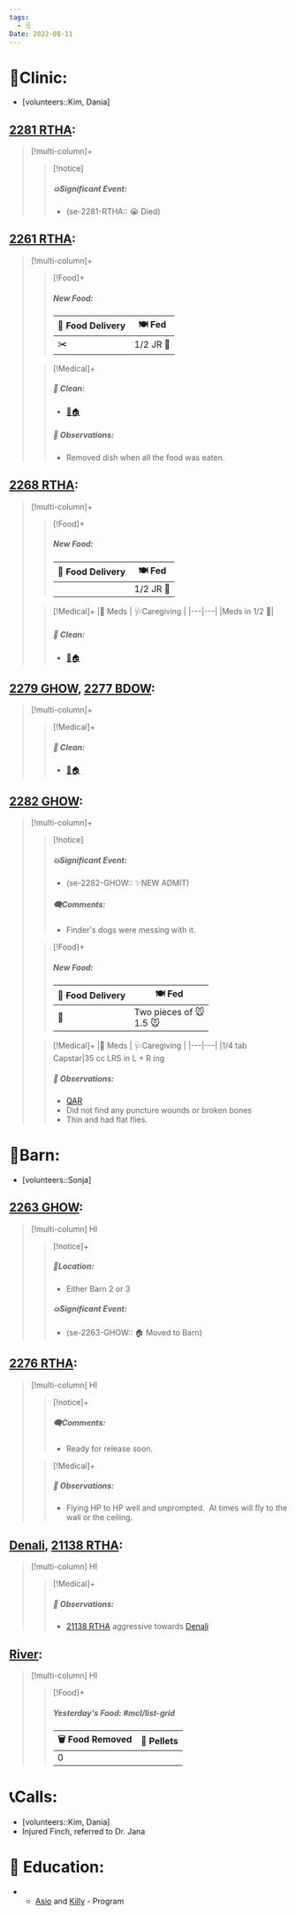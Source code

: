 ```yaml
---
tags:
  - 🗒️
Date: 2022-08-11
---
```


# 🏥Clinic:
- [volunteers::Kim, Dania]

## [2281 RTHA](../RARE%20Birds/2281%20RTHA.md):
> [!multi-column]+
>
>> [!notice]
>> ##### 💥Significant Event:
>> - (se-2281-RTHA:: 😭 Died)
>>

## [2261 RTHA](../RARE%20Birds/2261%20RTHA.md):
> [!multi-column]+
>
>> [!Food]+
>> ##### New Food:
>> |🚚 Food Delivery| 🍽️ Fed|
>> |---|---|
>>|✂️|1/2 JR 🐀
>
>> [!Medical]+
>>##### 🫧 Clean:
>> - [🧼🏠](../Admin/Codes/Moved%20to%20clean%20cage.md)
>>
>> ##### 🔭 Observations:
>> - Removed dish when all the food was eaten.

## [2268 RTHA](../RARE%20Birds/2268%20RTHA.md):
> [!multi-column]+
>
>> [!Food]+
>> ##### New Food:
>> |🚚 Food Delivery| 🍽️ Fed|
>> |---|---|
>>||1/2 JR 🐀
>
>> [!Medical]+
>> |💊 Meds | 🩺Caregiving |
>> |---|---|
>> |Meds in 1/2 🐀|
>>
>>##### 🫧 Clean:
>> - [🧼🏠](../Admin/Codes/Moved%20to%20clean%20cage.md)

## [2279 GHOW](../RARE%20Birds/2279%20GHOW.md), [2277 BDOW](../RARE%20Birds/2277%20BDOW.md):
> [!multi-column]+
>
>> [!Medical]+
>>##### 🫧 Clean:
>> - [🧼🏠](../Admin/Codes/Moved%20to%20clean%20cage.md)

## [2282 GHOW](../RARE%20Birds/2282%20GHOW.md):
> [!multi-column]+
>
>> [!notice]
>> ##### 💥Significant Event:
>> - (se-2282-GHOW:: ✨NEW ADMIT)
>>
>> ##### 🗨️Comments:
>> - Finder's dogs were messing with it.
>
>> [!Food]+
>> ##### New Food:
>> |🚚 Food Delivery| 🍽️ Fed|
>> |---|---|
>>|🫱|Two pieces of 🐭 <br> 1.5 🐭
>
>> [!Medical]+
>> |💊 Meds | 🩺Caregiving |
>> |---|---|
>> |1/4 tab Capstar|35 cc LRS in L + R ing
>>
>> ##### 🔭 Observations:
>> - [QAR](../Admin/Codes/Quiet-Alert-Responsive-(QAR).md)
>> - Did not find any puncture wounds or broken bones
>> - Thin and had flat flies.

# 🏡Barn:
- [volunteers::Sonja]

## [2263 GHOW](../RARE%20Birds/2263%20GHOW.md):
> [!multi-column] HI
>
>> [!notice]+
>> ##### 📍Location:
>> - Either Barn 2 or 3
>>
>> ##### 💥Significant Event:
>> - (se-2263-GHOW:: 🏠 Moved to Barn)
>

## [2276 RTHA](../RARE%20Birds/2276%20RTHA.md):
> [!multi-column] HI
>
>> [!notice]+
>> ##### 🗨️Comments:
>> - Ready for release soon.
>
>> [!Medical]+
>> ##### 🔭 Observations:
>> - Flying HP to HP well and unprompted.  At times will fly to the wall or the ceiling.

## [Denali](../RARE%20Birds/Ed%20Birds/Denali.md), [21138 RTHA](../RARE%20Birds/21138%20RTHA.md):
> [!multi-column] HI
>
>> [!Medical]+
>> ##### 🔭 Observations:
>> - [21138 RTHA](../RARE%20Birds/21138%20RTHA.md) aggressive towards [Denali](../RARE%20Birds/Ed%20Birds/Denali.md)

## [River](../RARE%20Birds/Ed%20Birds/River.md):
> [!multi-column] HI
>
>> [!Food]+
>> ##### Yesterday's Food: #mcl/list-grid
>> |🗑️ Food Removed| 💩 Pellets
>> |---|---|
>>|0|

# 📞Calls:
- [volunteers::Kim, Dania]
- Injured Finch, referred to Dr. Jana

# 🏫 Education:
- - [Asio](../RARE%20Birds/Ed%20Birds/Asio.md) and [Killy](../RARE%20Birds/Ed%20Birds/Killy.md) - Program